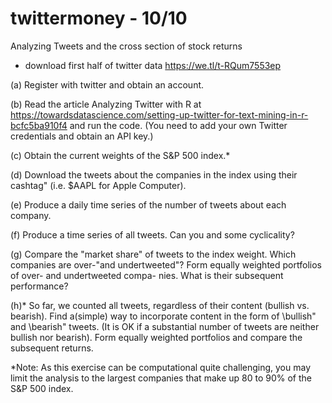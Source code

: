 # twittermoney - 10/10
Analyzing Tweets and the cross section of stock returns

- download first half of twitter data https://we.tl/t-RQum7553ep

(a) Register with twitter and obtain an account.

(b) Read the article Analyzing Twitter with R at https://towardsdatascience.com/setting-up-twitter-for-text-mining-in-r-bcfc5ba910f4 and run the code. (You need to add your own Twitter credentials and obtain an API key.) 

(c) Obtain the current weights of the S&P 500 index.*

(d) Download the tweets about the companies in the index using their cashtag" (i.e. $AAPL for Apple Computer).

(e) Produce a daily time series of the number of tweets about each company.

(f) Produce a time series of all tweets. Can you and some cyclicality?

(g) Compare the "market share" of tweets to the index weight. Which companies are over-"and undertweeted"? Form equally weighted portfolios of over- and undertweeted compa-
nies. What is their subsequent performance?

(h)* So far, we counted all tweets, regardless of their content (bullish vs. bearish). Find a(simple) way to incorporate content in the form of \bullish" and \bearish" tweets. (It is OK if a substantial number of tweets are neither bullish nor bearish). Form equally weighted portfolios and compare the subsequent returns.

*Note: As this exercise can be computational quite challenging, you may limit the analysis to the largest companies that make up 80 to 90% of the S&P 500 index.
